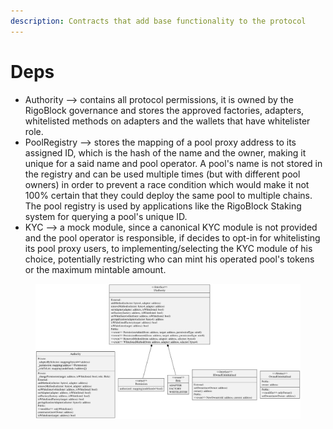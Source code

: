 ```yaml
---
description: Contracts that add base functionality to the protocol
---
```


# Deps

* Authority --> contains all protocol permissions, it is owned by the RigoBlock governance and stores the approved factories, adapters, whitelisted methods on adapters and the wallets that have whitelister role.
* PoolRegistry --> stores the mapping of a pool proxy address to its assigned ID, which is the hash of the name and the owner, making it unique for a said name and pool operator. A pool's name is not stored in the registry and can be used multiple times (but with different pool owners) in order to prevent a race condition which would make it not 100% certain that they could deploy the same pool to multiple chains. The pool registry is used by applications like the RigoBlock Staking system for querying a pool's unique ID.
* KYC --> a mock module, since a canonical KYC module is not provided and the pool operator is responsible, if decides to opt-in for whitelisting its pool proxy users, to implementing/selecting the KYC module of his choice, potentially restricting who can mint his operated pool's tokens or the maximum mintable amount.

<figure><img src="../../../.gitbook/assets/mainnet-0xe35129a1e0bdb913cf6fd8332e9d3533b5f41472.svg" alt=""><figcaption></figcaption></figure>


